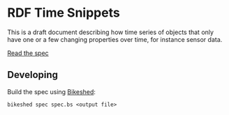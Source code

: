 # RDF Time Snippets

This is a draft document describing how time series of objects that only
have one or a few changing properties over time, for instance sensor data.

[Read the spec](https://knowledgeonwebscale.github.io/rdf-timeseriessnippets/)

## Developing
Build the spec using [Bikeshed](https://speced.github.io/bikeshed):

```
bikeshed spec spec.bs <output file>
```
